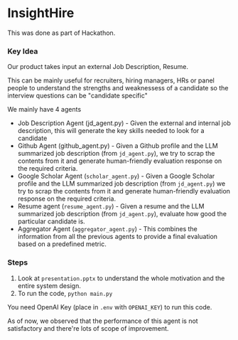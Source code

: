 # InsightHire

This was done as part of Hackathon. 

### Key Idea
Our product takes input an external Job Description, Resume.

This can be mainly useful for recruiters, hiring managers, HRs or panel people to understand the strengths and weaknessess of a candidate so the interview questions can be "candidate specific"

We mainly have 4 agents
- Job Description Agent (jd_agent.py) - Given the external and internal job description, this will generate the key skills needed to look for a candidate
- Github Agent (github_agent.py) - Given a Github profile and the LLM summarized job description (from `jd_agent.py`), we try to scrap the contents from it and generate human-friendly evaluation response on the required criteria. 
- Google Scholar Agent (`scholar_agent.py`) - Given a Google Scholar profile and the LLM summarized job description (from `jd_agent.py`) we try to scrap the contents from it and generate human-friendly evaluation response on the required criteria.
- Resume agent (`resume_agent.py`) - Given a resume and the LLM summarized job description (from `jd_agent.py`), evaluate how good the particular candidate is.
- Aggregator Agent (`aggregator_agent.py`) - This combines the information from all the previous agents to provide a final evaluation based on a predefined metric.

### Steps

1. Look at `presentation.pptx` to understand the whole motivation and the entire system design.
2. To run the code, `python main.py`

You need OpenAI Key (place in `.env` with `OPENAI_KEY`) to run this code.

As of now, we observed that the performance of this agent is not satisfactory and there're lots of scope of improvement.